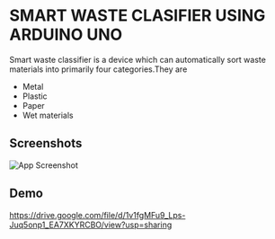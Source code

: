 
# SMART WASTE CLASIFIER USING ARDUINO UNO

Smart waste classifier is a device which can automatically sort waste materials into primarily four categories.They are

* Metal
* Plastic
* Paper
* Wet materials




## Screenshots

![App Screenshot](https://drive.google.com/file/d/1v1fgMFu9_Lps-Juq5onp1_EA7XKYRCBO/view?usp=sharing)


## Demo

https://drive.google.com/file/d/1v1fgMFu9_Lps-Juq5onp1_EA7XKYRCBO/view?usp=sharing

